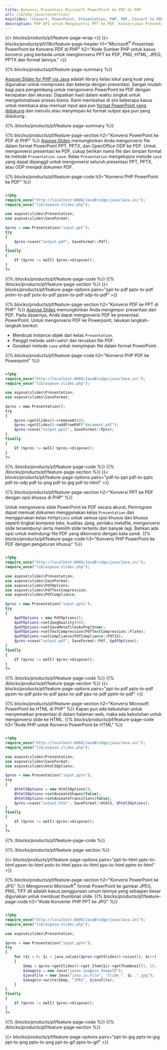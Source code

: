 ```yaml
---
title: Konversi Presentasi Microsoft PowerPoint ke PDF di PHP
url: /id/php-java/conversion/
keyslides: "Convert, PowerPoint, Presentation, PHP, PDF, Convert to PDF, PPT to PDF"
description: PHP API untuk Mengonversi PPT ke PDF. Konversikan Presentasi ke JPG, PNG, dan format lain di PHP.
---
```


{{< blocks/products/pf/feature-page-wrap >}}
{{< blocks/products/pf/i18n/feature-page-header h1="Microsoft<sup>®</sup> Presentasi PowerPoint ke Konversi PDF di PHP" h2="Kode Sumber PHP untuk kasus konversi yang berbeda untuk mengkonversi PPT ke PDF, PNG, HTML, JPEG, PPTX dan format lainnya." >}}

{{% blocks/products/pf/feature-page-summary %}}

[Aspose.Slides for PHP via Java](https://products.aspose.com/slides/id/php-java/) adalah library kelas lokal yang kuat yang digunakan untuk memproses dan bekerja dengan presentasi. Sangat mudah bagi para pengembang untuk mengonversi PowerPoint ke PDF dengan kecepatan dan akurasi. Dapatkan hasil dalam waktu singkat untuk mengotomatisasi proses bisnis. Kami membahas di sini beberapa kasus untuk membaca atau memuat input apa pun [format PowerPoint yang didukung](https://docs.aspose.com/slides/php-java/supported-file-formats/) dan menulis atau menyimpan ke format output apa pun yang didukung . 

{{% /blocks/products/pf/feature-page-summary  %}}

{{% blocks/products/pf/feature-page-section  h2="Konversi PowerPoint ke PDF di PHP" %}}
[Aspose.Slides](https://products.aspose.com/slides/id/php-java/) memungkinkan Anda mengonversi file dalam format PowerPoint PPT, PPTX, dan OpenOffice ODP ke PDF. Untuk mengonversi presentasi ke PDF, cukup berikan nama file dan simpan format ke metode `Presentation.save`. Kelas `Presentation` mengekspos metode `save` yang dapat dipanggil untuk mengonversi seluruh presentasi PPT, PPTX, atau ODP menjadi dokumen PDF.

{{% blocks/products/pf/feature-page-code h3="Konversi PHP PowerPoint ke PDF" %}}

```php

<?php
require_once("http://localhost:8080/JavaBridge/java/Java.inc");
require_once("lib/aspose.slides.php");
 
use aspose\slides\Presentation;
use aspose\slides\SaveFormat;
 
$pres = new Presentation("input.ppt");
try
{
    $pres->save("output.pdf", SaveFormat::Pdf); 
}
finally
{
    if ($pres != null) $pres->dispose();
}
?>
```
{{% /blocks/products/pf/feature-page-code  %}}
{{% /blocks/products/pf/feature-page-section %}}
{{< blocks/products/pf/feature-page-options pairs="ppt-to-pdf pptx-to-pdf potm-to-pdf potx-to-pdf ppsm-to-pdf odp-to-pdf" >}}

{{% blocks/products/pf/feature-page-section  h2="Konversi PDF ke PPT di PHP" %}}
[Aspose.Slides](https://products.aspose.com/slides/id/php-java/) memungkinkan Anda mengimpor presentasi dari PDF. Pada dasarnya, Anda dapat mengonversi PDF ke presentasi PowerPoint. Untuk mengonversi PDF ke Powerpoint, lakukan langkah-langkah berikut:
- Membuat instance objek dari kelas `Presentation`.
- Panggil metode `addFromPdf` dan teruskan file PDF.
- Gunakan metode `save` untuk menyimpan file dalam format PowerPoint.

{{% blocks/products/pf/feature-page-code h3="Konversi PHP PDF ke Powerpoint" %}}

```php

<?php
require_once("http://localhost:8080/JavaBridge/java/Java.inc");
require_once("lib/aspose.slides.php");
 
use aspose\slides\Presentation;
use aspose\slides\SaveFormat;
 
$pres = new Presentation();
try
{
    $pres->getSlides()->removeAt(0);
    $pres->getSlides()->addFromPdf("document.pdf");
    $pres->save("output.pptx", SaveFormat::Pptx); 
}
finally
{
    if ($pres != null) $pres->dispose();
}
?>
```
{{% /blocks/products/pf/feature-page-code  %}}
{{% /blocks/products/pf/feature-page-section %}}
{{< blocks/products/pf/feature-page-options pairs="pdf-to-ppt pdf-to-pptx pdf-to-odp pdf-to-png pdf-to-jpg pdf-to-html" >}}


{{% blocks/products/pf/feature-page-section  h2="Konversi PPT ke PDF dengan opsi khusus di PHP" %}}

Untuk mengonversi slide PowerPoint ke PDF secara akurat, Pemrogram dapat memuat dokumen menggunakan kelas `Presentation` dan menggunakan kelas `PdfOptions` untuk semua opsi khusus dan khusus seperti tingkat kompresi teks, kualitas Jpeg, perilaku metafile, mengonversi slide tersembunyi serta memilih slide tertentu dan banyak lagi. Bahkan ada opsi untuk melindungi file PDF yang dikonversi dengan kata sandi.
{{% blocks/products/pf/feature-page-code h3="Konversi PHP PowerPoint ke PDF dengan pengaturan khusus" %}}

```php

<?php
require_once("http://localhost:8080/JavaBridge/java/Java.inc");
require_once("lib/aspose.slides.php");
 
use aspose\slides\Presentation;
use aspose\slides\SaveFormat;
use aspose\slides\PdfOptions;
use aspose\slides\PdfTextCompression;
use aspose\slides\PdfCompliance;
 
$pres = new Presentation("input.pptx");
try
{
    $pdfOptions = new PdfOptions();
    $pdfOptions->setJpegQuality(90);
    $pdfOptions->setSaveMetafilesAsPng(true);
    $pdfOptions->setTextCompression(PdfTextCompression::Flate);
    $pdfOptions->setCompliance(PdfCompliance::Pdf15);
    $pres->save("output.pdf", SaveFormat::Pdf, $pdfOptions);
}
finally
{
    if ($pres != null) $pres->dispose();
}
?>
```
{{% /blocks/products/pf/feature-page-code  %}}
{{% /blocks/products/pf/feature-page-section %}}
{{< blocks/products/pf/feature-page-options pairs="ppt-to-pdf pptx-to-pdf ppsm-to-pdf potx-to-pdf ppsx-to-pdf pps-to-pdf pptm-to-pdf" >}}


{{% blocks/products/pf/feature-page-section  h2="Konversi Microsoft PowerPoint ke HTML di PHP" %}}
Kapan pun ada kebutuhan untuk menyematkan presentasi di dalam halaman web, maka ada kebutuhan untuk mengonversi slide ke HTML. 
{{% blocks/products/pf/feature-page-code h3="Kode PHP untuk Konversi PowerPoint ke HTML" %}}

```php

<?php
require_once("http://localhost:8080/JavaBridge/java/Java.inc");
require_once("lib/aspose.slides.php");
 
use aspose\slides\Presentation;
use aspose\slides\SaveFormat;
use aspose\slides\Html5Options;
 
$pres = new Presentation("input.pptx");
try
{
    $html5Options = new Html5Options();
    $html5Options->setAnimateShapes(false);
    $html5Options->setAnimateTransitions(false);
    $pres->save("output.html", SaveFormat::Html5, $html5Options);
}
finally
{
    if ($pres != null) $pres->dispose();
}
?>
```
{{% /blocks/products/pf/feature-page-code %}}

{{% /blocks/products/pf/feature-page-section %}}

{{< blocks/products/pf/feature-page-options pairs="ppt-to-html pptx-to-html ppsm-to-html potx-to-html ppsx-to-html pps-to-html pptm-to-html" >}}

{{% blocks/products/pf/feature-page-section  h2="Konversi PowerPoint ke JPG" %}}
Mengonversi Microsoft<sup>®</sup> format PowerPoint ke gambar JPEG, PNG, TIFF dll adalah kasus penggunaan umum lainnya yang sebagian besar digunakan untuk membuat thumbnail slide. 
{{% blocks/products/pf/feature-page-code h3="Kode Konverter PHP PPT ke JPG" %}}
```php

<?php
require_once("http://localhost:8080/JavaBridge/java/Java.inc");
require_once("lib/aspose.slides.php");
 
use aspose\slides\Presentation;
 
$pres = new Presentation("input.pptx");
try
{
    for ($i = 0; $i < java_values($pres->getSlides()->size()); $i++)
    {
        $bmp = $pres->getSlides()->get_Item($i)->getThumbnail(1, 1);
        $imageio = new Java("javax.imageio.ImageIO");
        $javafile = new Java("java.io.File", "slide_". $i .".jpg");
        $imageio->write($bmp, "JPEG", $javafile);
    }
}
finally
{
    if ($pres != null) $pres->dispose();
}
?>  
```
{{% /blocks/products/pf/feature-page-code %}}
{{% /blocks/products/pf/feature-page-section %}}

{{< blocks/products/pf/feature-page-options pairs="ppt-to-jpg pptx-to-jpg ppt-to-png pptx-to-png ppt-to-gif pptx-to-gif" >}}